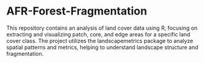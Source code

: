 # AFR-Forest-Fragmentation
This repository contains an analysis of land cover data using R, focusing on extracting and visualizing patch, core, and edge areas for a specific land cover class. The project utilizes the landscapemetrics package to analyze spatial patterns and metrics, helping to understand landscape structure and fragmentation.
